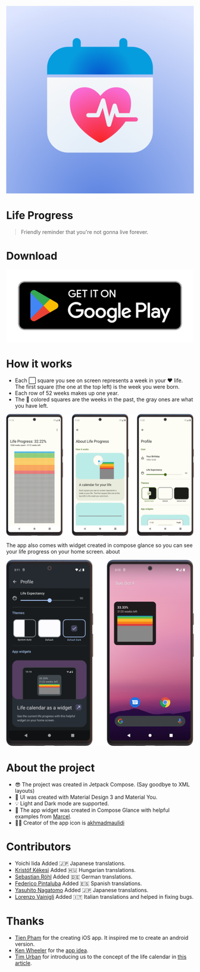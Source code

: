 ![](assets/app-icon.png)
# Life Progress
> Friendly reminder that you're not gonna live forever.

# Download
[![](assets/google-play-badge.png)](https://play.google.com/store/apps/details?id=com.bartozo.lifeprogress)

# How it works
- Each ⬜️ square you see on screen represents a week in your ❤️ life. The first square (the one at the top left) is the week you were born.
- Each row of 52 weeks makes up one year.
- The 🎨 colored squares are the weeks in the past, the gray ones are what you have left.

![](assets/app-screens.png)

The app also comes with widget created in compose glance so you can see your life progress on your home screen.
about

![](assets/widget-screens.png)

# About the project
- 😎 The project was created in Jetpack Compose. (Say goodbye to XML layouts)
- 🎨 UI was created with Material Design 3 and Material You.
- 💡 Light and Dark mode are supported.
- 📱 The app widget was created in Compose Glance with helpful examples from [Marcel](https://twitter.com/marxallski).
- 👨‍🎨 Creator of the app icon is [akhmadmaulidi](https://twitter.com/akhmadmaulidi)

# Contributors
- Yoichi Iida Added 🇯🇵 Japanese translations.
- [Kristóf Kékesi](https://twitter.com/KristofKekesi) Added 🇭🇺 Hungarian translations.
- [Sebastian Röhl](https://twitter.com/SebastianRoehl) Added 🇩🇪 German translations.
- [Federico Pintaluba](https://twitter.com/fedpinx) Added 🇪🇸 Spanish translations.
- [Yasuhito Nagatomo](https://twitter.com/AtarayoSD) Added 🇯🇵 Japanese translations.
- [Lorenzo Vainigli](https://twitter.com/lorenzovngl_dev) Added 🇮🇹 Italian translations and helped in fixing bugs.

# Thanks
- [Tien Pham](https://twitter.com/tienphaw) for the creating iOS app. It inspired me to create an android version.
- [Ken Wheeler](https://twitter.com/ken_wheeler) for the [app idea](https://twitter.com/tienphaw/status/1533797664432615424).
- [Tim Urban](https://twitter.com/waitbutwhy) for introducing us to the concept of the life calendar in [this article](https://waitbutwhy.com/2014/05/life-weeks.html).
